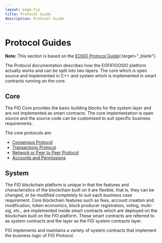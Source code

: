 ```yaml
---
layout: page-fio
title: Protocol Guide   
description: Protocol Guide
---
```



# Protocol Guides
**Note:** This section is based on the [EOSIO Protocol Guide](https://developers.eos.io/welcome/v2.1/protocol-guides/index){:target="_blank"}.

The Protocol documentation describes how the EOFIFIOOSIO platform actually works and can be split into two layers. The core which is open source and implemented in C++ and system which is implemented in smart contracts running on the core.

## Core
The FIO Core provides the basic building blocks for the system layer and are not implemented as smart contracts. The core implementation is open source and the source code can be customised to suit specific business requirements.

The core protocols are:

- [Consensus Protocol]({{site.baseurl}}/docs/protocol/consensus)
- [Transactions Protocol]({{site.baseurl}}/docs/protocol/transactions)
- [Network or Peer to Peer Protocol]({{site.baseurl}}/docs/protocol/network_peer)
- [Accounts and Permissions]({{site.baseurl}}/docs/protocol/transactions)

## System
The FIO blockchain platform is unique in that the features and characteristics of the blockchain built on it are flexible, that is, they can be changed, or be modified completely to suit each business case requirement. Core blockchain features such as fees, account creation and modification, token economics, block producer registration, voting, multi-sig, etc., are implemented inside smart contracts which are deployed on the blockchain built on the FIO platform. These smart contracts are referred to as system contracts and the layer as the FIO system contracts layer.

FIO implements and maintains a variety of system contracts that implement the business logic of FIO Protocol. 